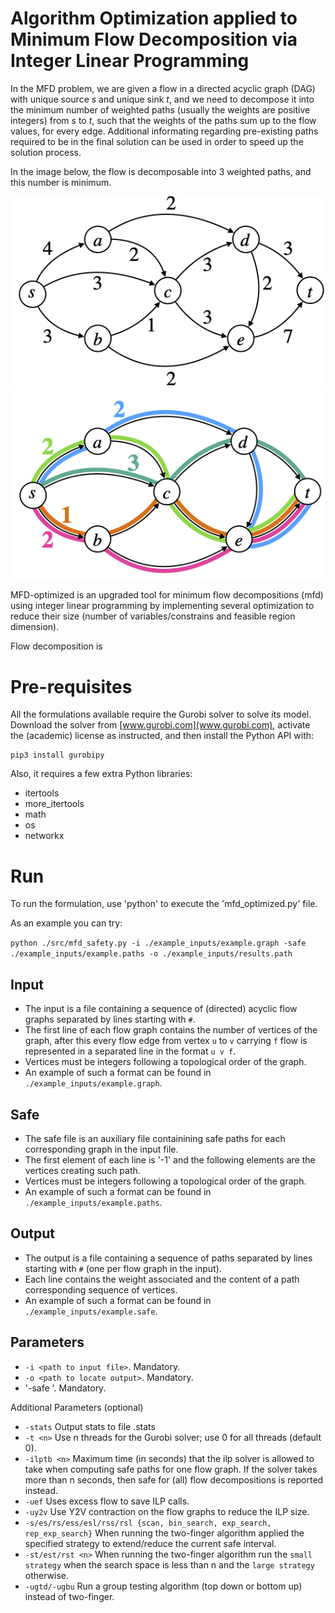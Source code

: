 # Algorithm Optimization applied to Minimum Flow Decomposition via Integer Linear Programming


In the MFD problem, we are given a flow in a directed acyclic graph (DAG) with unique source *s* and unique sink *t*, and we need to decompose it into the minimum number of weighted paths (usually the weights are positive integers) from *s* to *t*, such that the weights of the paths sum up to the flow values, for every edge. Additional informating regarding pre-existing paths required to be in the final solution can be used in order to speed up the solution process.

In the image below, the flow is decomposable into 3 weighted paths, and this number is minimum. 

![MFD Example](https://github.com/FernandoHDias/optimized-fd/raw/main/MFD-1.png) ![MFD Example](https://github.com/FernandoHDias/optimized-fd/raw/main/MFD-2.png) 

MFD-optimized is an upgraded tool for minimum flow decompositions (mfd) using integer linear programming by implementing several optimization to reduce their size (number of variables/constrains and feasible region dimension).

Flow decomposition is 

# Pre-requisites

All the formulations available require the Gurobi solver to solve its model.  
Download the solver from [www.gurobi.com](www.gurobi.com), activate the (academic) license as instructed, and then install the Python API with:

```
pip3 install gurobipy
```

Also, it requires a few extra Python libraries:

  - itertools
  - more_itertools
  - math
  - os 
  - networkx 

# Run

To run the formulation, use 'python' to execute the 'mfd_optimized.py' file.

As an example you can try:

`python ./src/mfd_safety.py -i ./example_inputs/example.graph -safe ./example_inputs/example.paths -o ./example_inputs/results.path`

## Input

- The input is a file containing a sequence of (directed) acyclic flow graphs separated by lines starting with `#`.
- The first line of each flow graph contains the number of vertices of the graph, after this every flow edge from vertex
`u` to  `v` carrying `f` flow is represented in a separated line in the format `u v f`.
- Vertices must be integers following a topological order of the graph.
- An example of such a format can be found in `./example_inputs/example.graph`.

## Safe 

- The safe file is an auxiliary file containining safe paths for each corresponding graph in the input file.
- The first element of each line is '-1' and the following elements are the vertices creating such path.
- Vertices must be integers following a topological order of the graph.
- An example of such a format can be found in `./example_inputs/example.paths`.

## Output

- The output is a file containing a sequence of paths separated by lines starting with `#` (one per flow
graph in the input).
- Each line contains the weight associated and the content of a path corresponding sequence of vertices.
- An example of such a format can be found in `./example_inputs/example.safe`.

## Parameters

- `-i <path to input file>`. Mandatory.
- `-o <path to locate output>`. Mandatory.
- '-safe <path to safe file>'. Mandatory.

Additional Parameters (optional)
- `-stats` Output stats to file <output>.stats
- `-t <n>` Use n threads for the Gurobi solver; use 0 for all threads (default 0).
- `-ilptb <n>` Maximum time (in seconds) that the ilp solver is allowed to take when computing safe paths for one flow graph.
If the solver takes more than n seconds, then safe for (all) flow decompositions is reported instead.
- `-uef` Uses excess flow to save ILP calls.
- `-uy2v` Use Y2V contraction on the flow graphs to reduce the ILP size.
- `-s/es/rs/ess/esl/rss/rsl {scan, bin_search, exp_search, rep_exp_search}` When running the two-finger algorithm applied
the specified strategy to extend/reduce the current safe interval.
- `-st/est/rst <n>` When running the two-finger algorithm run the `small strategy` when the search space is less than n
and the `large strategy` otherwise.
- `-ugtd/-ugbu` Run a group testing algorithm (top down or bottom up) instead of two-finger.

